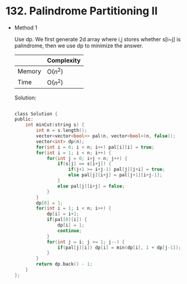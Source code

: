 # 132. Palindrome Partitioning II 
- Method 1

    Use dp. We first generate 2d array where i,j stores whether s[i~j] is palindrome, then we use dp to minimize the answer.

    | |   Complexity  |
    | ----------- | ----------- | 
    |  Memory     | O($n^2$) | 
    |      Time       |  O($n^2$) | 


    Solution:

    ``` h

    class Solution {
    public:
        int minCut(string s) {
            int n = s.length();
            vector<vector<bool>> pal(n, vector<bool>(n, false));
            vector<int> dp(n);
            for(int i = 0; i < n; i++) pal[i][i] = true;
            for(int i = 1; i < n; i++) {
                for(int j = 0; i+j < n; j++) {
                    if(s[j] == s[i+j]) {
                        if(j+1 >= i+j-1) pal[j][j+i] = true;
                        else pal[j][i+j] = pal[j+1][i+j-1];
                    }
                    else pal[j][i+j] = false;
                }
            }
            dp[0] = 1;
            for(int i = 1; i < n; i++) {
                dp[i] = i+1;
                if(pal[0][i]) {
                    dp[i] = 1;
                    continue;
                }
                for(int j = i; j >= 1; j--) {
                    if(pal[j][i]) dp[i] = min(dp[i], 1 + dp[j-1]);
                }
            }
            return dp.back() - 1;
        }
    };

    ```

<!-- - Method 2

    This is another method.

    | |   Complexity  |
    | ----------- | ----------- | 
    |  Memory     | O(n) | 
    |      Time       |  O(n) | 


    Solution:

    ``` h



    ```

- Additional Knowledge:
       
    Here are some additional knowledge.



<br> -->